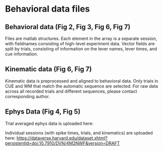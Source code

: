 # Behavioral data files

## Behavioral data (Fig 2, Fig 3, Fig 6, Fig 7)

Files are matlab structures. Each element in the array is a separate session, with fieldnames consisting of high-level experiment data. Vector fields are split by trials, consisting of information on the lever names, lever times, and cue information.


## Kinematic data (Fig 6, Fig 7)

Kinematic data is preprocessed and aligned to behavioral data. Only trials in CUE and WM that match the automatic sequence are selected. For raw data across all recorded trials and different sequences, please contact corresponding author.


## Ephys Data (Fig 4, Fig 5)

Trial averaged ephys data is uploaded here:

Individual sessions (with spike times, trials, and kinematics) are uploaded here: 
https://dataverse.harvard.edu/dataset.xhtml?persistentId=doi:10.7910/DVN/4M2NWF&version=DRAFT

